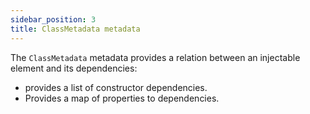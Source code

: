 ```yaml
---
sidebar_position: 3
title: ClassMetadata metadata
---
```


The `ClassMetadata` metadata provides a relation between an injectable element and its dependencies:

- provides a list of constructor dependencies.
- Provides a map of properties to dependencies.
